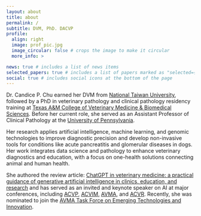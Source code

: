 ```yaml
---
layout: about
title: about
permalink: /
subtitle: DVM, PhD. DACVP
profile:
  align: right
  image: prof_pic.jpg
  image_circular: false # crops the image to make it circular
  more_info: >

news: true # includes a list of news items
selected_papers: true # includes a list of papers marked as "selected={true}"
social: true # includes social icons at the bottom of the page
---
```


Dr. Candice P. Chu earned her DVM from [National Taiwan University](https://www.ntu.edu.tw/english/), followed by a PhD in veterinary pathology and clinical pathology residency training at [Texas A&M College of Veterinary Medicine & Biomedical Sciences](https://vetmed.tamu.edu/). Before her current role, she served as an Assistant Professor of Clinical Pathology at the [University of Pennsylvania](https://www.upenn.edu/).

Her research applies artificial intelligence, machine learning, and genomic technologies to improve diagnostic precision and develop non-invasive tools for conditions like acute pancreatitis and glomerular diseases in dogs. Her work integrates data science and pathology to enhance veterinary diagnostics and education, with a focus on one-health solutions connecting animal and human health.

She authored the review article: [ChatGPT in veterinary medicine: a practical guidance of generative artificial intelligence in clinics, education, and research](https://www.frontiersin.org/journals/veterinary-science/articles/10.3389/fvets.2024.1395934/full) and has served as an invited and keynote speaker on AI at major conferences, including [ACVP](https://cdn.ymaws.com/www.acvp.org/resource/resmgr/2024_annual_meeting/2024_acvp_asvcp_annual_meeti.pdf), [ACVIM](https://www.acvim.org/education/course-catalog/how-i-streamline-academic-writing-with-ai-and-digital-tools), [AVMA](https://s1.goeshow.com/avma/annual/2024/AVMA2024.cfm), and [ACVR](https://acvr.org/event_post/acvr-scientific-conference-2024-norfolk/). Recently, she was nominated to join the [AVMA Task Force on Emerging Technologies and Innovation](https://www.avma.org/news/board-chair-addresses-colorado-ballot-initiative-highlights-emerging-technology-task-force).
